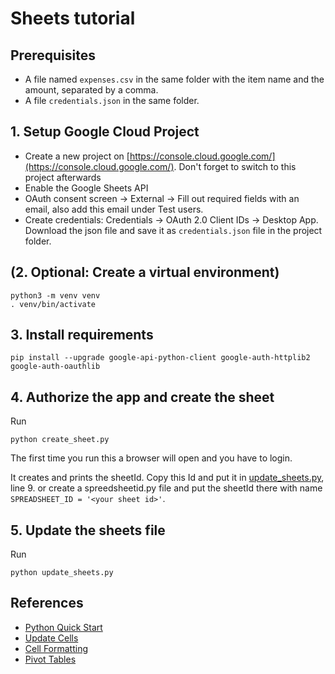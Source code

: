 # Sheets tutorial

## Prerequisites

- A file named `expenses.csv` in the same folder with the item name and the amount, separated by a comma.
- A file `credentials.json` in the same folder.

## 1. Setup Google Cloud Project

- Create a new project on [https://console.cloud.google.com/](https://console.cloud.google.com/). Don't forget to switch to this project afterwards
- Enable the Google Sheets API
- OAuth consent screen -> External -> Fill out required fields with an email, also add this email under Test users.
- Create credentials: Credentials -> OAuth 2.0 Client IDs -> Desktop App. Download the json file and save it as `credentials.json` file in the project folder.

## (2. Optional: Create a virtual environment)

```console
python3 -m venv venv
. venv/bin/activate
```

## 3. Install requirements

```console
pip install --upgrade google-api-python-client google-auth-httplib2 google-auth-oauthlib
```

## 4. Authorize the app and create the sheet

Run

```console
python create_sheet.py
```

The first time you run this a browser will open and you have to login.

It creates and prints the sheetId. Copy this Id and put it in [update_sheets.py](update_sheets.py), line 9.
or create a spreedsheetid.py file and put the sheetId there with name
`SPREADSHEET_ID = '<your sheet id>'`.

## 5. Update the sheets file

Run

```console
python update_sheets.py
```

## References

- [Python Quick Start](https://developers.google.com/sheets/api/quickstart/python)
- [Update Cells](https://developers.google.com/sheets/api/guides/values)
- [Cell Formatting](https://developers.google.com/sheets/api/guides/formats)
- [Pivot Tables](https://developers.google.com/sheets/api/guides/pivot-tables)
